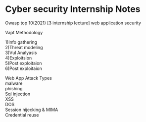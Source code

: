 # Cyber security Internship Notes


Owasp top 10(2021) [3 internship lecture]
web application security 

Vapt Methodology 

1)Info gathering<br>
2)Threat modeling<br>
3)Vul Analyasis<br>
4)Exploitsion<br>
5)Post exploitaion<br>
6)Post exploitaion<br>



Web App Attack Types<br>
malware<br>
phishing<br>
Sql injection<br>
XSS<br>
DOS<br>
Session hijecking & MIMA<br>
Credential reuse<br>
